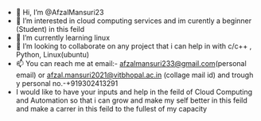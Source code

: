 - 👋 Hi, I’m @AfzalMansuri23
- 👀 I’m interested in cloud computing services and im curently a beginner (Student) in this feild
- 🌱 I’m currently learning linux 
- 💞️ I’m looking to collaborate on any project that i can help in with c/c++ , Python, Linux(ubuntu) 
- 📫 You can reach me at email:- afzalmansuri233@gmail.com(personal email) or afzal.mansuri2021@vitbhopal.ac.in (collage mail id) and trough y personal no.-+919302413291
- I would like to have your inputs and help in the feild of Cloud Computing and Automation so that i can grow and make my self better in this feild and make a carrer in this feild 
  to the fullest of my capacity
<!---
AfzalMansuri23/AfzalMansuri23 is a ✨ special ✨ repository because its `README.md` (this file) appears on your GitHub profile.
You can click the Preview link to take a look at your changes.
--->
